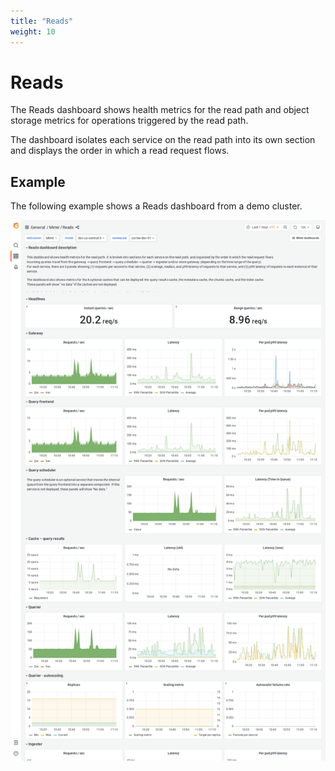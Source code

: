 ```yaml
---
title: "Reads"
weight: 10
---
```


# Reads

The Reads dashboard shows health metrics for the read path and object storage metrics for operations triggered by the read path.

The dashboard isolates each service on the read path into its own section and displays the order in which a read request flows.

## Example

The following example shows a Reads dashboard from a demo cluster.

![Grafana Mimir reads dashboard](mimir-reads.png)
